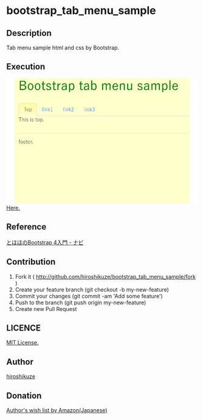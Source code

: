 # bootstrap_tab_menu_sample

## Description

Tab menu sample html and css by Bootstrap.

## Execution

[![Demo](./image/demo.png "Demo")](https://hiroshikuze.github.io/bootstrap_tab_menu_sample/)
[Here.](https://hiroshikuze.github.io/bootstrap_tab_menu_sample/)

## Reference

[とほほのBootstrap 4入門 - ナビ](http://www.tohoho-web.com/bootstrap/navs.html "とほほのBootstrap 4入門 - ナビ")

## Contribution

1. Fork it ( http://github.com/hiroshikuze/bootstrap_tab_menu_sample/fork )
2. Create your feature branch (git checkout -b my-new-feature)
3. Commit your changes (git commit -am 'Add some feature')
4. Push to the branch (git push origin my-new-feature)
5. Create new Pull Request

## LICENCE

[MIT License.](./LICENSE)

## Author

[hiroshikuze](https://github.com/hiroshikuze)

## Donation

[Author's wish list by Amazon(Japanese)](https://www.amazon.jp/hz/wishlist/ls/5BAWD0LZ89V9?ref_=wl_share)
